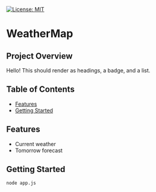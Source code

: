 [![License: MIT](https://img.shields.io/badge/License-MIT-blue.svg)](LICENSE)

# WeatherMap

## Project Overview
Hello! This should render as headings, a badge, and a list.

## Table of Contents
- [Features](#features)
- [Getting Started](#getting-started)

## Features
- Current weather
- Tomorrow forecast

## Getting Started
```bash
node app.js

